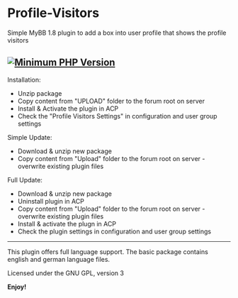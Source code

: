 # Profile-Visitors
Simple MyBB 1.8 plugin to add a box into user profile that shows the profile visitors

[![Minimum PHP Version](https://img.shields.io/badge/php-%3E%3D%207.0-8892BF.svg)](https://php.net/)
--------------------------------

Installation:
* Unzip package
* Copy content from "UPLOAD" folder to the forum root on server
* Install & Activate the plugin in ACP
* Check the "Profile Visitors Settings" in configuration and user group settings

Simple Update:
* Download & unzip new package
* Copy content from "Upload" folder to the forum root on server - overwrite existing plugin files

Full Update:
* Download & unzip new package
* Uninstall plugin in ACP
* Copy content from "Upload" folder to the forum root on server - overwrite existing plugin files
* Install & activate the plugn in ACP
* Check the plugin settings in configuration and user group settings

--------------------------------

This plugin offers full language support.
The basic package contains english and german language files.


Licensed under the GNU GPL, version 3

**Enjoy!**
